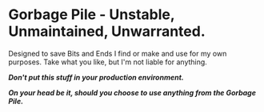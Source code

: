 # Gorbage Pile - Unstable, Unmaintained, Unwarranted. 

<p>Designed to save Bits and Ends I find or make and use for my own purposes. Take what you like, but I'm not liable for anything. </p>

<p><em><strong>Don't put this stuff in your production environment.</strong></em></p>

<p><em><strong>On your head be it, should you choose to use anything from the Gorbage Pile.</strong></em></p>

